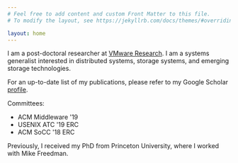 ```yaml
---
# Feel free to add content and custom Front Matter to this file.
# To modify the layout, see https://jekyllrb.com/docs/themes/#overriding-theme-defaults

layout: home
---
```

I am a post-doctoral researcher at <a href="https://research.vmware.com">VMware Research</a>. I am a systems generalist interested in distributed systems, storage systems, and emerging storage technologies.

For an up-to-date list of my publications, please refer to my Google Scholar <a href="https://scholar.google.com/citations?user=lOKxtwoAAAAJ">profile</a>.

Committees:
<ul>
<li>ACM Middleware '19</li>
<li>USENIX ATC '19 ERC</li>
<li>ACM SoCC '18 ERC</li>
</ul>

Previously, I received my PhD from Princeton University, where I worked with Mike Freedman.
